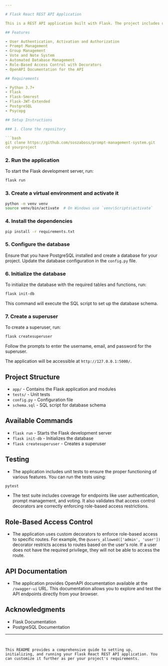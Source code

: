 ```yaml
---

# Flask React REST API Application

This is a REST API application built with Flask. The project includes user management, prompt management, and various functionalities as described in the database schema.

## Features

- User Authentication, Activation and Authorization
- Prompt Management
- Group Management
- Vote and Note System
- Automated Database Management
- Role-Based Access Control with Decorators
- OpenAPI Documentation for the API

## Requirements

- Python 3.7+
- Flask
- Flask-Smorest
- Flask-JWT-Extended
- PostgreSQL
- Psycopg

## Setup Instructions

### 1. Clone the repository

```bash
git clone https://github.com/soszaboss/prompt-management-system.git
cd yourproject
```
### 2. Run the application

To start the Flask development server, run:

```bash
flask run
```

### 3. Create a virtual environment and activate it

```bash
python -m venv venv
source venv/bin/activate  # On Windows use `venv\Scripts\activate`
```

### 4. Install the dependencies

```bash
pip install -r requirements.txt
```

### 5. Configure the database

Ensure that you have PostgreSQL installed and create a database for your project. Update the database configuration in the `config.py` file.

### 6. Initialize the database

To initialize the database with the required tables and functions, run:

```bash
flask init-db
```

This command will execute the SQL script to set up the database schema.

### 7. Create a superuser

To create a superuser, run:

```bash
flask createsuperuser
```

Follow the prompts to enter the username, email, and password for the superuser.

The application will be accessible at `http://127.0.0.1:5000/`.

## Project Structure

- `app/` - Contains the Flask application and modules
- `tests/` - Unit tests
- `config.py` - Configuration file
- `schema.sql` - SQL script for database schema

## Available Commands

- `flask run` - Starts the Flask development server
- `flask init-db` - Initializes the database
- `flask createsuperuser` - Creates a superuser

## Testing

- The application includes unit tests to ensure the proper functioning of various features. You can run the tests using:

```bash
pytest
```

- The test suite includes coverage for endpoints like user authentication, prompt management, and voting. It also validates that access control decorators are correctly enforcing role-based access restrictions.

## Role-Based Access Control

- The application uses custom decorators to enforce role-based access to specific routes. For example, the `@users_allowed(['admin', 'user'])` decorator restricts access to routes based on the user's role. If a user does not have the required privilege, they will not be able to access the route.

## API Documentation

- The application provides OpenAPI documentation available at the `/swagger-ui` URL. This documentation allows you to explore and test the API endpoints directly from your browser.

## Acknowledgments

- Flask Documentation
- PostgreSQL Documentation

---
```


This README provides a comprehensive guide to setting up, initializing, and running your Flask React REST API application. You can customize it further as per your project's requirements.
